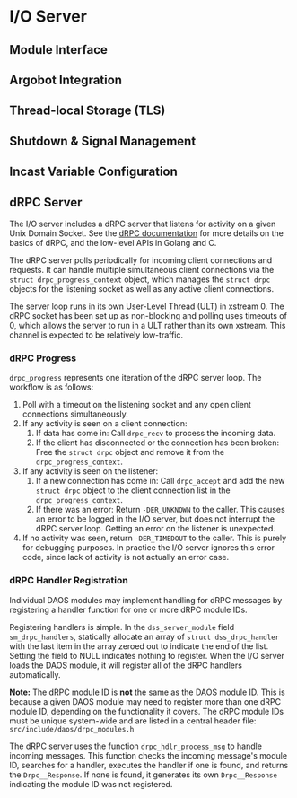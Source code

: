 # I/O Server

## Module Interface

## Argobot Integration

## Thread-local Storage (TLS)

## Shutdown & Signal Management

## Incast Variable Configuration

## dRPC Server

The I/O server includes a dRPC server that listens for activity on a given Unix Domain Socket. See the [dRPC documentation](src/control/drpc/README.md) for more details on the basics of dRPC, and the low-level APIs in Golang and C.

The dRPC server polls periodically for incoming client connections and requests. It can handle multiple simultaneous client connections via the `struct drpc_progress_context` object, which manages the `struct drpc` objects for the listening socket as well as any active client connections.

The server loop runs in its own User-Level Thread (ULT) in xstream 0. The dRPC socket has been set up as non-blocking and polling uses timeouts of 0, which allows the server to run in a ULT rather than its own xstream. This channel is expected to be relatively low-traffic.

### dRPC Progress

`drpc_progress` represents one iteration of the dRPC server loop. The workflow is as follows:

1. Poll with a timeout on the listening socket and any open client connections simultaneously.
2. If any activity is seen on a client connection:
    1. If data has come in: Call `drpc_recv` to process the incoming data.
    2. If the client has disconnected or the connection has been broken: Free the `struct drpc` object and remove it from the `drpc_progress_context`.
3. If any activity is seen on the listener:
    1. If a new connection has come in: Call `drpc_accept` and add the new `struct drpc` object to the client connection list in the `drpc_progress_context`.
    2. If there was an error: Return `-DER_UNKNOWN` to the caller. This causes an error to be logged in the I/O server, but does not interrupt the dRPC server loop. Getting an error on the listener is unexpected.
4. If no activity was seen, return `-DER_TIMEDOUT` to the caller. This is purely for debugging purposes. In practice the I/O server ignores this error code, since lack of activity is not actually an error case.

### dRPC Handler Registration

Individual DAOS modules may implement handling for dRPC messages by registering a handler function for one or more dRPC module IDs.

Registering handlers is simple. In the `dss_server_module` field `sm_drpc_handlers`, statically allocate an array of `struct dss_drpc_handler` with the last item in the array zeroed out to indicate the end of the list. Setting the field to NULL indicates nothing to register. When the I/O server loads the DAOS module, it will register all of the dRPC handlers automatically.

**Note:** The dRPC module ID is **not** the same as the DAOS module ID. This is because a given DAOS module may need to register more than one dRPC module ID, depending on the functionality it covers. The dRPC module IDs must be unique system-wide and are listed in a central header file: `src/include/daos/drpc_modules.h`

The dRPC server uses the function `drpc_hdlr_process_msg` to handle incoming messages. This function checks the incoming message's module ID, searches for a handler, executes the handler if one is found, and returns the `Drpc__Response`. If none is found, it generates its own `Drpc__Response` indicating the module ID was not registered.
